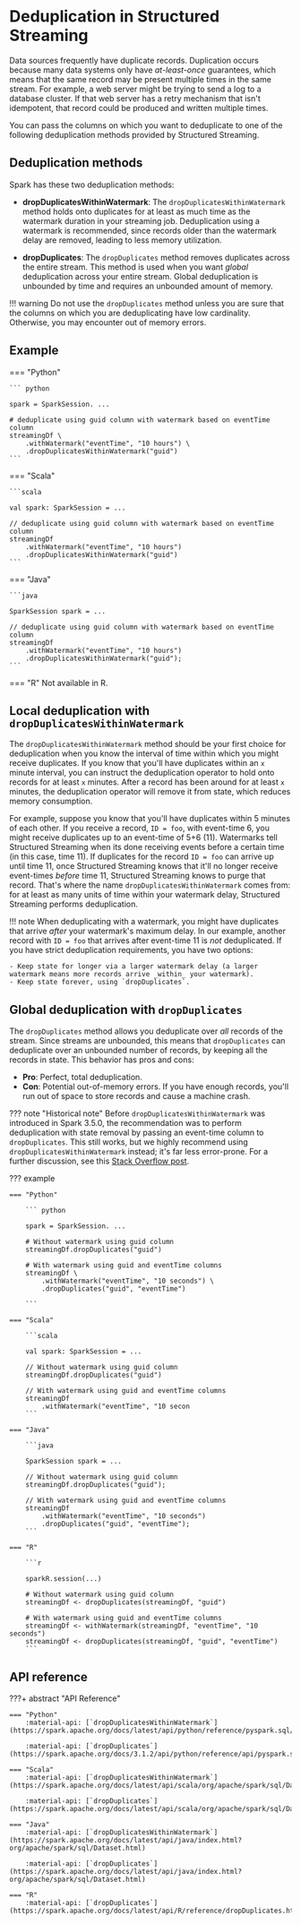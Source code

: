 # Deduplication in Structured Streaming

Data sources frequently have duplicate records. Duplication occurs because many data systems only have _at-least-once_ guarantees, which means that the same record may be present multiple times in the same stream. For example, a web server might be trying to send a log to a database cluster. If that web server has a retry mechanism that isn't idempotent, that record could be produced and written multiple times.

You can pass the columns on which you want to deduplicate to one of the following deduplication methods provided by Structured Streaming.

## Deduplication methods

Spark has these two deduplication methods:

- **dropDuplicatesWithinWatermark**: The `dropDuplicatesWithinWatermark` method holds onto duplicates for at least as much time as the watermark duration in your streaming job. Deduplication using a watermark is recommended, since records older than the watermark delay are removed, leading to less memory utilization.

- **dropDuplicates**: The `dropDuplicates` method removes duplicates across the entire stream. This method is used when you want _global_ deduplication across your entire stream. Global deduplication is unbounded by time and requires an unbounded amount of memory.

!!! warning
    Do not use the `dropDuplicates` method unless you are sure that the columns on which you are deduplicating have low cardinality. Otherwise, you may encounter out of memory errors.

## Example
 
=== "Python"

    ``` python
            
    spark = SparkSession. ...

    # deduplicate using guid column with watermark based on eventTime column
    streamingDf \
        .withWatermark("eventTime", "10 hours") \
        .dropDuplicatesWithinWatermark("guid")
    ```

=== "Scala"

    ```scala

    val spark: SparkSession = ...

    // deduplicate using guid column with watermark based on eventTime column
    streamingDf
        .withWatermark("eventTime", "10 hours")
        .dropDuplicatesWithinWatermark("guid")        
    ```

=== "Java"

    ```java

    SparkSession spark = ...

    // deduplicate using guid column with watermark based on eventTime column
    streamingDf
        .withWatermark("eventTime", "10 hours")
        .dropDuplicatesWithinWatermark("guid");        
    ```

=== "R"
    Not available in R.



## Local deduplication with `dropDuplicatesWithinWatermark`

The `dropDuplicatesWithinWatermark` method should be your first choice for deduplication when you know the interval of time within which you might receive duplicates. <!-- (TODO: is this true? what do people use to figure this out?) --> If you know that you'll have duplicates within an `x` minute interval, you can instruct the deduplication operator to hold onto records for at least `x` minutes. After a record has been around for at least `x` minutes, the deduplication operator will remove it from state, which reduces memory consumption.

<!-- add conceptual walkthrough-->
For example, suppose you know that you'll have duplicates within 5 minutes of each other. If you receive a record, `ID = foo`, with event-time 6, you might receive duplicates up to an event-time of 5+6 (11). Watermarks tell Structured Streaming when its done receiving events before a certain time (in this case, time 11). If duplicates for the record `ID = foo` can arrive up until time 11, once Structured Streaming knows that it'll no longer receive event-times _before_ time 11, Structured Streaming knows to purge that record. That's where the name `dropDuplicatesWithinWatermark` comes from: for at least as many units of time within your watermark delay, Structured Streaming performs deduplication.

<!--For an end-to-end example, see [example](). not sure what you intend here-->

!!! note
    When deduplicating with a watermark, you might have duplicates that arrive _after_ your watermark's maximum delay. In our example, another record with `ID = foo` that arrives after event-time 11 is _not_ deduplicated. If you have strict deduplication requirements, you have two options:

    - Keep state for longer via a larger watermark delay (a larger watermark means more records arrive _within_ your watermark).
    - Keep state forever, using `dropDuplicates`.

## Global deduplication with `dropDuplicates`

The `dropDuplicates` method allows you deduplicate over _all_ records of the stream. Since streams are unbounded, this means that `dropDuplicates` can deduplicate over an unbounded number of records, by keeping all the records in state. This behavior has pros and cons:

- **Pro**: Perfect, total deduplication.
- **Con**: Potential out-of-memory errors. If you have enough records, you'll run out of space to store records and cause a machine crash.

??? note "Historical note"
    Before `dropDuplicatesWithinWatermark` was introduced in Spark 3.5.0, the recommendation was to perform deduplication with state removal by passing an event-time column to `dropDuplicates`. This still works, but we highly recommend using `dropDuplicatesWithinWatermark` instead; it's far less error-prone. For a further discussion, see this [Stack Overflow post](https://stackoverflow.com/a/77441576).

??? example
 
    === "Python"

        ``` python
                
        spark = SparkSession. ...

        # Without watermark using guid column
        streamingDf.dropDuplicates("guid")

        # With watermark using guid and eventTime columns
        streamingDf \
            .withWatermark("eventTime", "10 seconds") \
            .dropDuplicates("guid", "eventTime")  
  
        ```

    === "Scala"

        ```scala

        val spark: SparkSession = ...

        // Without watermark using guid column
        streamingDf.dropDuplicates("guid")

        // With watermark using guid and eventTime columns
        streamingDf
            .withWatermark("eventTime", "10 secon        
        ```

    === "Java"

        ```java

        SparkSession spark = ...

        // Without watermark using guid column
        streamingDf.dropDuplicates("guid");

        // With watermark using guid and eventTime columns
        streamingDf
            .withWatermark("eventTime", "10 seconds")
            .dropDuplicates("guid", "eventTime");        
        ```

    === "R"

        ```r

        sparkR.session(...)

        # Without watermark using guid column
        streamingDf <- dropDuplicates(streamingDf, "guid")

        # With watermark using guid and eventTime columns
        streamingDf <- withWatermark(streamingDf, "eventTime", "10 seconds")
        streamingDf <- dropDuplicates(streamingDf, "guid", "eventTime")        
        ```

## API reference
???+ abstract "API Reference"

    === "Python"
        :material-api: [`dropDuplicatesWithinWatermark`](https://spark.apache.org/docs/latest/api/python/reference/pyspark.sql/api/pyspark.sql.DataFrame.dropDuplicatesWithinWatermark.html)

        :material-api: [`dropDuplicates`](https://spark.apache.org/docs/3.1.2/api/python/reference/api/pyspark.sql.DataFrame.dropDuplicates.html)
    
    === "Scala"
        :material-api: [`dropDuplicatesWithinWatermark`](https://spark.apache.org/docs/latest/api/scala/org/apache/spark/sql/Dataset.html#dropDuplicatesWithinWatermark(col1:String,cols:String*):org.apache.spark.sql.Dataset%5BT%5D)

        :material-api: [`dropDuplicates`](https://spark.apache.org/docs/latest/api/scala/org/apache/spark/sql/Dataset.html#dropDuplicates(col1:String,cols:String*):org.apache.spark.sql.Dataset%5BT%5D)
    
    === "Java"
        :material-api: [`dropDuplicatesWithinWatermark`](https://spark.apache.org/docs/latest/api/java/index.html?org/apache/spark/sql/Dataset.html)

        :material-api: [`dropDuplicates`](https://spark.apache.org/docs/latest/api/java/index.html?org/apache/spark/sql/Dataset.html)

    === "R"
        :material-api: [`dropDuplicates`](https://spark.apache.org/docs/latest/api/R/reference/dropDuplicates.html)

